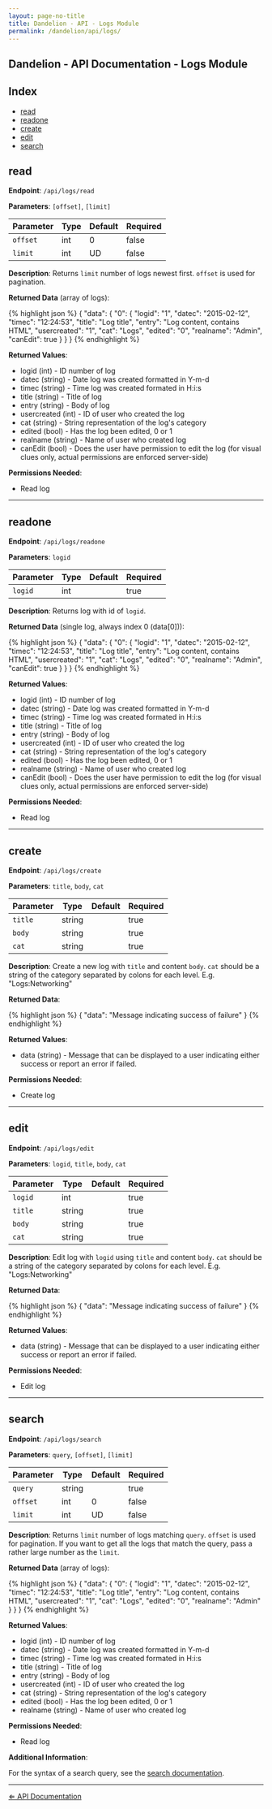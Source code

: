 ```yaml
---
layout: page-no-title
title: Dandelion - API - Logs Module
permalink: /dandelion/api/logs/
---
```


Dandelion - API Documentation - Logs Module
-------------------------------------------

Index
-----

- [read](#read)
- [readone](#readone)
- [create](#create)
- [edit](#edit)
- [search](#search)

read
----

**Endpoint**: `/api/logs/read`

**Parameters**: `[offset]`, `[limit]`

| Parameter | Type | Default | Required |
|-----------|------|---------|----------|
| `offset`  | int  | 0       | false    |
| `limit`	| int  |<span title="User defined">UD</span> | false |

**Description**: Returns `limit` number of logs newest first. `offset` is used for pagination.

**Returned Data** (array of logs):

{% highlight json %}
{
	"data": {
		"0": {
			"logid": "1",
			"datec": "2015-02-12",
			"timec": "12:24:53",
			"title": "Log title",
			"entry": "Log content, contains HTML",
			"usercreated": "1",
			"cat": "Logs",
			"edited": "0",
			"realname": "Admin",
			"canEdit": true
		}
	}
}
{% endhighlight %}

**Returned Values**:

- logid (int) - ID number of log
- datec (string) - Date log was created formatted in Y-m-d
- timec (string) - Time log was created formated in H:i:s
- title (string) - Title of log
- entry (string) - Body of log
- usercreated (int) - ID of user who created the log
- cat (string) - String representation of the log's category
- edited (bool) - Has the log been edited, 0 or 1
- realname (string) - Name of user who created log
- canEdit (bool) - Does the user have permission to edit the log (for visual clues only, actual permissions are enforced server-side)

**Permissions Needed**:

- Read log

* * * * *

readone
-------

**Endpoint**: `/api/logs/readone`

**Parameters**: `logid`

| Parameter | Type | Default | Required |
|-----------|------|---------|----------|
| `logid`   | int  | 		 | true     |

**Description**: Returns log with id of `logid`.

**Returned Data** (single log, always index 0 (data[0])):

{% highlight json %}
{
	"data": {
		"0": {
			"logid": "1",
			"datec": "2015-02-12",
			"timec": "12:24:53",
			"title": "Log title",
			"entry": "Log content, contains HTML",
			"usercreated": "1",
			"cat": "Logs",
			"edited": "0",
			"realname": "Admin",
			"canEdit": true
		}
	}
}
{% endhighlight %}

**Returned Values**:

- logid (int) - ID number of log
- datec (string) - Date log was created formatted in Y-m-d
- timec (string) - Time log was created formated in H:i:s
- title (string) - Title of log
- entry (string) - Body of log
- usercreated (int) - ID of user who created the log
- cat (string) - String representation of the log's category
- edited (bool) - Has the log been edited, 0 or 1
- realname (string) - Name of user who created log
- canEdit (bool) - Does the user have permission to edit the log (for visual clues only, actual permissions are enforced server-side)

**Permissions Needed**:

- Read log

* * * * *

create
------

**Endpoint**: `/api/logs/create`

**Parameters**: `title`, `body`, `cat`

| Parameter | Type   | Default | Required |
|-----------|--------|---------|----------|
| `title`   | string | 		   | true     |
| `body`    | string | 		   | true     |
| `cat`     | string | 		   | true     |

**Description**: Create a new log with `title` and content `body`. `cat` should be a string of the category separated by colons for each level. E.g. "Logs:Networking"

**Returned Data**:

{% highlight json %}
{
	"data": "Message indicating success of failure"
}
{% endhighlight %}

**Returned Values**:

- data (string) - Message that can be displayed to a user indicating either success or report an error if failed.

**Permissions Needed**:

- Create log

* * * * *

edit
----

**Endpoint**: `/api/logs/edit`

**Parameters**: `logid`, `title`, `body`, `cat`

| Parameter | Type   | Default | Required |
|-----------|--------|---------|----------|
| `logid`   | int    | 		   | true     |
| `title`   | string | 		   | true     |
| `body`    | string | 		   | true     |
| `cat`     | string | 		   | true     |

**Description**: Edit log with `logid` using `title` and content `body`. `cat` should be a string of the category separated by colons for each level. E.g. "Logs:Networking"

**Returned Data**:

{% highlight json %}
{
	"data": "Message indicating success of failure"
}
{% endhighlight %}

**Returned Values**:

- data (string) - Message that can be displayed to a user indicating either success or report an error if failed.

**Permissions Needed**:

- Edit log

* * * * *

search
------

**Endpoint**: `/api/logs/search`

**Parameters**: `query`, `[offset]`, `[limit]`

| Parameter | Type   | Default | Required |
|-----------|--------|---------|----------|
| `query`   | string | 		   | true	  |
| `offset`  | int    | 0       | false    |
| `limit`	| int    |<span title="User defined">UD</span> | false |

**Description**: Returns `limit` number of logs matching `query`. `offset` is used for pagination. If you want to get all the logs that match the query, pass a rather large number as the `limit`.

**Returned Data** (array of logs):

{% highlight json %}
{
	"data": {
		"0": {
			"logid": "1",
			"datec": "2015-02-12",
			"timec": "12:24:53",
			"title": "Log title",
			"entry": "Log content, contains HTML",
			"usercreated": "1",
			"cat": "Logs",
			"edited": "0",
			"realname": "Admin"
		}
	}
}
{% endhighlight %}

**Returned Values**:

- logid (int) - ID number of log
- datec (string) - Date log was created formatted in Y-m-d
- timec (string) - Time log was created formated in H:i:s
- title (string) - Title of log
- entry (string) - Body of log
- usercreated (int) - ID of user who created the log
- cat (string) - String representation of the log's category
- edited (bool) - Has the log been edited, 0 or 1
- realname (string) - Name of user who created log

**Permissions Needed**:

- Read log

**Additional Information**:

For the syntax of a search query, see the [search documentation](/dandelion/search).

* * * * *

[&#8656; API Documentation](/dandelion/api)
